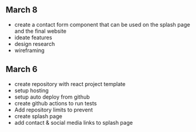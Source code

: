 ## March 8

- create a contact form component that can be used on the splash page and the final website
- ideate features
- design research
- wireframing

## March 6

- create repository with react project template
- setup hosting
- setup auto deploy from github
- create github actions to run tests
- Add repository limits to prevent
- create splash page
- add contact & social media links to splash page
